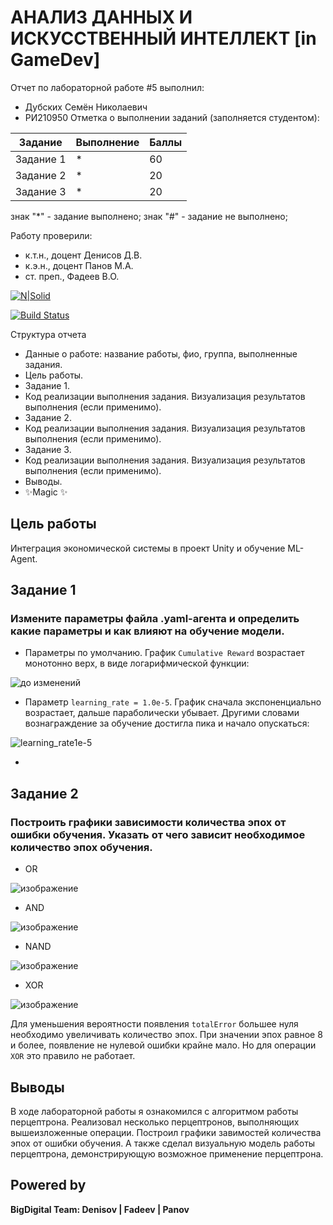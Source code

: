 # АНАЛИЗ ДАННЫХ И ИСКУССТВЕННЫЙ ИНТЕЛЛЕКТ [in GameDev]
Отчет по лабораторной работе #5 выполнил:
- Дубских Семён Николаевич
- РИ210950
Отметка о выполнении заданий (заполняется студентом):

| Задание | Выполнение | Баллы |
| ------ | ------ | ------ |
| Задание 1 | * | 60 |
| Задание 2 | * | 20 |
| Задание 3 | * | 20 |

знак "*" - задание выполнено; знак "#" - задание не выполнено;

Работу проверили:
- к.т.н., доцент Денисов Д.В.
- к.э.н., доцент Панов М.А.
- ст. преп., Фадеев В.О.

[![N|Solid](https://cldup.com/dTxpPi9lDf.thumb.png)](https://nodesource.com/products/nsolid)

[![Build Status](https://travis-ci.org/joemccann/dillinger.svg?branch=master)](https://travis-ci.org/joemccann/dillinger)

Структура отчета

- Данные о работе: название работы, фио, группа, выполненные задания.
- Цель работы.
- Задание 1.
- Код реализации выполнения задания. Визуализация результатов выполнения (если применимо).
- Задание 2.
- Код реализации выполнения задания. Визуализация результатов выполнения (если применимо).
- Задание 3.
- Код реализации выполнения задания. Визуализация результатов выполнения (если применимо).
- Выводы.
- ✨Magic ✨

## Цель работы
Интеграция экономической системы в проект Unity и обучение ML-Agent.

## Задание 1
### Измените параметры файла .yaml-агента и определить какие параметры и как влияют на обучение модели.

* Параметры по умолчанию. График `Cumulative Reward` возрастает монотонно верх, в виде логарифмической функции:

![до изменений](https://user-images.githubusercontent.com/45539357/204099825-6908e57d-9b0d-40d1-94d1-55b1a182c1c0.png)

* Параметр `learning_rate = 1.0e-5`. График сначала экспоненциально возрастает, дальше параболически убывает. 
Другими словами вознаграждение за обучение достигла пика и начало опускаться:

![learning_rate1e-5](https://user-images.githubusercontent.com/45539357/204099751-c8118901-6325-435c-84cd-d609d21b308e.png)

* 


## Задание 2
### Построить графики зависимости количества эпох от ошибки обучения. Указать от чего зависит необходимое количество эпох обучения.

- OR

![изображение](https://user-images.githubusercontent.com/45539357/203832445-1001aaa2-a412-4cf0-a0ec-7a68f23307d1.png)

- AND

![изображение](https://user-images.githubusercontent.com/45539357/203833267-852bf35f-bd06-4a28-94f1-470cef13fa6f.png)

- NAND

![изображение](https://user-images.githubusercontent.com/45539357/203833560-c68cd038-ff44-4f30-997c-6b86d7805e81.png)

- XOR

![изображение](https://user-images.githubusercontent.com/45539357/203833710-7b389b47-7478-4b80-9fe3-0d53a95231de.png)


Для уменьшения вероятности появления `totalError` большее нуля необходимо увеличивать количество эпох. При значении эпох равное 8 и более, появление не нулевой ошибки крайне мало. Но для операции `XOR` это правило не работает.

## Выводы

В ходе лабораторной работы я ознакомился с алгоритмом работы перцептрона. Реализовал несколько перцептронов, выполняющих вышеизложенные операции.
Построил графики завимостей количества эпох от ошибки обучения. А также сделал визуальную модель работы перцептрона, демонстрирующую возможное применение перцептрона.

## Powered by

**BigDigital Team: Denisov | Fadeev | Panov**

